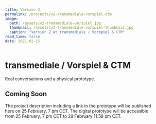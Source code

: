 ```yaml
---
title: Version 2
permalink: /projects/v2-transmediale-vorspiel-ctm
image: 
  path: /assets/v2-transmediale-vorspiel.jpg
  thumbnail: /assets/v2-transmediale-vorspiel-thumbnail.jpg
  caption: "Version 2 at transmediale / Vorspiel & CTM"
read_time: false
date: 2021-02-25
---
```


# transmediale / Vorspiel & CTM
Real conversations and a physical prototype.

## Coming Soon

The project description including a link to the prototype will be published here on 25 February, 7 pm CET.
The digital prototype will be accessible from 25 February, 7 pm CET to 28 February 11.59 pm CET.